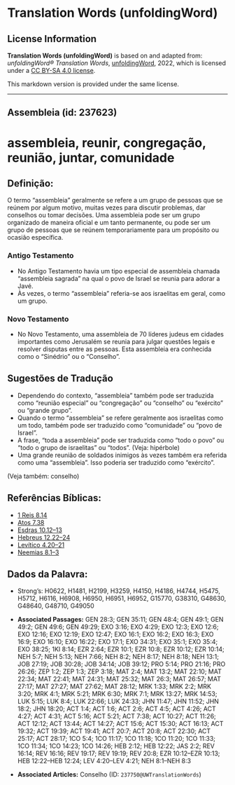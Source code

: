 # Translation Words (unfoldingWord)

## License Information

**Translation Words (unfoldingWord)** is based on and adapted from: _unfoldingWord® Translation Words_, [unfoldingWord](https://unfoldingword.org/utw), 2022, which is licensed under a [CC BY-SA 4.0 license](https://creativecommons.org/licenses/by-sa/4.0/legalcode.en).

This markdown version is provided under the same license.



--------------------------------

## Assembleia (id: 237623)

assembleia, reunir, congregação, reunião, juntar, comunidade
============================================================

Definição:
----------

O termo “assembleia” geralmente se refere a um grupo de pessoas que se reúnem por algum motivo, muitas vezes para discutir problemas, dar conselhos ou tomar decisões. Uma assembleia pode ser um grupo organizado de maneira oficial e um tanto permanente, ou pode ser um grupo de pessoas que se reúnem temporariamente para um propósito ou ocasião específica.

### Antigo Testamento

* No Antigo Testamento havia um tipo especial de assembleia chamada “assembleia sagrada” na qual o povo de Israel se reunia para adorar a Javé.
* Às vezes, o termo “assembleia” referia\-se aos israelitas em geral, como um grupo.

### Novo Testamento

* No Novo Testamento, uma assembleia de 70 líderes judeus em cidades importantes como Jerusalém se reunia para julgar questões legais e resolver disputas entre as pessoas. Esta assembleia era conhecida como o “Sinédrio” ou o “Conselho”.

Sugestões de Tradução
---------------------

* Dependendo do contexto, “assembleia” também pode ser traduzida como “reunião especial” ou “congregação” ou “conselho” ou “exército” ou “grande grupo”.
* Quando o termo “assembleia” se refere geralmente aos israelitas como um todo, também pode ser traduzido como “comunidade” ou “povo de Israel”.
* A frase, “toda a assembleia” pode ser traduzida como “todo o povo” ou “todo o grupo de israelitas” ou “todos”. (Veja: hipérbole)
* Uma grande reunião de soldados inimigos às vezes também era referida como uma “assembleia”. Isso poderia ser traduzido como “exército”.

(Veja também: conselho)

Referências Bíblicas:
---------------------

* [1 Reis 8\.14](https://ref.ly/1Kgs8:14)
* [Atos 7\.38](https://ref.ly/Acts7:38)
* [Esdras 10\.12–13](https://ref.ly/Ezra10:12-Ezra10:13)
* [Hebreus 12\.22–24](https://ref.ly/Heb12:22-Heb12:24)
* [Levítico 4\.20–21](https://ref.ly/Lev4:20-Lev4:21)
* [Neemias 8\.1–3](https://ref.ly/Neh8:1-Neh8:3)

Dados da Palavra:
-----------------

* Strong’s: H0622, H1481, H2199, H3259, H4150, H4186, H4744, H5475, H5712, H6116, H6908, H6950, H6951, H6952, G15770, G38310, G48630, G48640, G48710, G49050

* **Associated Passages:** GEN 28:3; GEN 35:11; GEN 48:4; GEN 49:1; GEN 49:2; GEN 49:6; GEN 49:29; EXO 3:16; EXO 4:29; EXO 12:3; EXO 12:6; EXO 12:16; EXO 12:19; EXO 12:47; EXO 16:1; EXO 16:2; EXO 16:3; EXO 16:9; EXO 16:10; EXO 16:22; EXO 17:1; EXO 34:31; EXO 35:1; EXO 35:4; EXO 38:25; 1KI 8:14; EZR 2:64; EZR 10:1; EZR 10:8; EZR 10:12; EZR 10:14; NEH 5:7; NEH 5:13; NEH 7:66; NEH 8:2; NEH 8:17; NEH 8:18; NEH 13:1; JOB 27:19; JOB 30:28; JOB 34:14; JOB 39:12; PRO 5:14; PRO 21:16; PRO 26:26; ZEP 1:2; ZEP 1:3; ZEP 3:18; MAT 2:4; MAT 13:2; MAT 22:10; MAT 22:34; MAT 22:41; MAT 24:31; MAT 25:32; MAT 26:3; MAT 26:57; MAT 27:17; MAT 27:27; MAT 27:62; MAT 28:12; MRK 1:33; MRK 2:2; MRK 3:20; MRK 4:1; MRK 5:21; MRK 6:30; MRK 7:1; MRK 13:27; MRK 14:53; LUK 5:15; LUK 8:4; LUK 22:66; LUK 24:33; JHN 11:47; JHN 11:52; JHN 18:2; JHN 18:20; ACT 1:4; ACT 1:6; ACT 2:6; ACT 4:5; ACT 4:26; ACT 4:27; ACT 4:31; ACT 5:16; ACT 5:21; ACT 7:38; ACT 10:27; ACT 11:26; ACT 12:12; ACT 13:44; ACT 14:27; ACT 15:6; ACT 15:30; ACT 16:13; ACT 19:32; ACT 19:39; ACT 19:41; ACT 20:7; ACT 20:8; ACT 22:30; ACT 25:17; ACT 28:17; 1CO 5:4; 1CO 11:17; 1CO 11:18; 1CO 11:20; 1CO 11:33; 1CO 11:34; 1CO 14:23; 1CO 14:26; HEB 2:12; HEB 12:22; JAS 2:2; REV 16:14; REV 16:16; REV 19:17; REV 19:19; REV 20:8; EZR 10:12–EZR 10:13; HEB 12:22–HEB 12:24; LEV 4:20–LEV 4:21; NEH 8:1–NEH 8:3
* **Associated Articles:** Conselho (ID: `237750@UWTranslationWords`)

